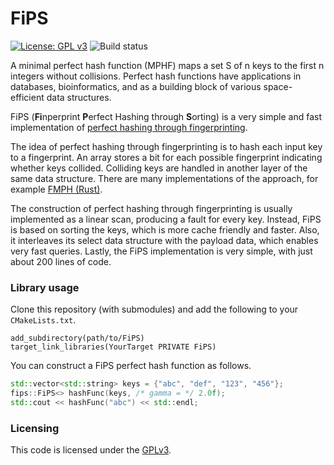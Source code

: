 # FiPS

[![License: GPL v3](https://img.shields.io/badge/License-GPLv3-blue.svg)](https://www.gnu.org/licenses/gpl-3.0)
![Build status](https://github.com/ByteHamster/FiPS/actions/workflows/build.yml/badge.svg)

A minimal perfect hash function (MPHF) maps a set S of n keys to the first n integers without collisions.
Perfect hash functions have applications in databases, bioinformatics, and as a building block of various space-efficient data structures.

FiPS (**Fi**nperprint **P**erfect Hashing through **S**orting) is a very simple
and fast implementation of [perfect hashing through fingerprinting](https://doi.org/10.1007/978-3-319-07959-2_12).

The idea of perfect hashing through fingerprinting is to hash each input key to a fingerprint.
An array stores a bit for each possible fingerprint indicating whether keys collided.
Colliding keys are handled in another layer of the same data structure.
There are many implementations of the approach, for example [FMPH (Rust)](https://docs.rs/ph/latest/ph/).

The construction of perfect hashing through fingerprinting is usually implemented as a linear scan,
producing a fault for every key.
Instead, FiPS is based on sorting the keys, which is more cache friendly and faster.
Also, it interleaves its select data structure with the payload data, which enables very fast queries.
Lastly, the FiPS implementation is very simple, with just about 200 lines of code.

### Library usage

Clone this repository (with submodules) and add the following to your `CMakeLists.txt`.

```
add_subdirectory(path/to/FiPS)
target_link_libraries(YourTarget PRIVATE FiPS)
```

You can construct a FiPS perfect hash function as follows.

```cpp
std::vector<std::string> keys = {"abc", "def", "123", "456"};
fips::FiPS<> hashFunc(keys, /* gamma = */ 2.0f);
std::cout << hashFunc("abc") << std::endl;
```

### Licensing
This code is licensed under the [GPLv3](/LICENSE).
